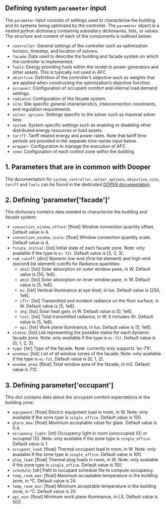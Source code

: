 ## Defining system `parameter` input

The `parameter` input consists of settings used to characterize the building and its systems being optimized by the controller. The `parameter` object is a nested python dictionary containing subsidiary dictionaries, lists, or values. The structure and content of each of the components is outlined below:
- `controller`: General settings of the controller such as optimization horizon, timestep, and location of solvers.
- `facade`: Data used to describe the building and facade system on which the controller is implemented.
- `fuels`: Energy providing fuels within the model to power generators and other assets. This is typically not used in AFC.
- `objective`: Definition of the controller’s objective such as weights that are applied when constructing the optimization’s objective function.
- `occupant`: Configuration of occupant comfort and internal load demand settings.
- `radiance`: Configuration of the facade system.
- `site`: Site specific general characteristics, interconnection constraints, and regulation requirements.
- `solver_options`: Settings specific to the solver such as maximal solver time.
- `system`: System specific settings such as enabling or disabling other distributed energy resources or load assets.
- `tariff`: Tariff related energy and power rates. Note that tariff time periods are provided in the separate time-series input below.
- `wrapper`: Configuration to manage the execution of AFC.
- `zone`: Configuration of each control zone within the building.

## 1. Parameters that are in common with Dooper
The documentation for `system`, `controller`, `solver_options`, `objective`, `site`, `tariff` and `fuels` can be found in the dedicated [DOPER documentation](https://github.com/LBNL-ETA/DOPER/blob/master/docs/parameter.md).

## 2. Defining 'parameter['facade']'
This dictionary contains data needed to characterize the building and facade system:
- `convection_window_offset`: [float] Window convection quantity offset. Default value is 4.
- `convection_window_scale`: [float] Window convection quantity scale. Default value is 4.
- `fstate_initial`: [list] Initial state of each facade zone. Note: only available if the type is `ec-71t`. Default value is [3, 3, 3].
- `rad_cutoff`: [dict] Numeric low-end (first list element) and high-end (second list element) cutoffs for Radiance quantities:
  - `abs1`: [list] Solar absorption on outer window pane, in W. Default value is [50, 1e6].
  - `abs2`: [list] Solar absorption on inner window pane, in W. Default value is [5, 1e6].
  - `ev`: [list] Vertical illuminance at eye level, in lux. Default value is [250, 1e6].
  - `iflr`: [list] Transmitted and incident radiance on the floor surface, in W. Default value is [5, 1e6].
  - `shg`: [list] Solar heat gain, in W. Default value is [0, 1e6].
  - `tsol`: [list] Total transmitted radiance, in W. It includes iflr. Default value is [5, 1e6].
  - `wpi`: [list] Work plane illuminance, in lux. Default value is [5, 1e6].
- `states`: [list] List representing the possible states for each dynamic facade zone. Note: only available if the type is `ec-71t`. Default value is [0, 1, 2, 3].
- `type`: [str] Type of the facade. Note: currently only supports  'ec-71t'.
- `windows`: [list] List of all window zones of the facade. Note: only available if the type is `ec-71t`. Default value is [0, 1, 2].
- `window_area`: [float] Total window area of the facade, in m2. Default value is 7.12.

## 3. Defining parameter['occupant']
This dict contains data about the occupant comfort expectations in the building zone:
- `equipment`: [float] Electric equipment load in room, in W. Note: only available if the zone type is `single_office`. Default value is 150.
- `glare_max`: [float] Maximum acceptable value for glare. Default value is 0.4.
- `occupancy_light`: [int] Occupancy light in room (unoccupied (0) or occupied (1)). Note: only available if the zone type is `single_office`. Default value is 1.
- `occupant_load`: [float] Thermal occupant load in room, in W. Note: only available if the zone type is `single_office`. Default value is 100.
- `plug_load`: [float] Thermal plug loads in room, in W. Note: only available if the zone type is `single_office`. Default value is 150.
- `schedule`: [str] Path to occupant schedule file to compute occupancy. 
- `temp_room_max`: [float] Maximum acceptable temperature in the building zone, in °C. Default value is 24.
- `temp_room_min`: [float] Minimum acceptable temperature in the building zone, in °C. Default value is 20.
- `wpi_min`: [float] Minimum work plane illuminance, in LX. Default value is 500.


